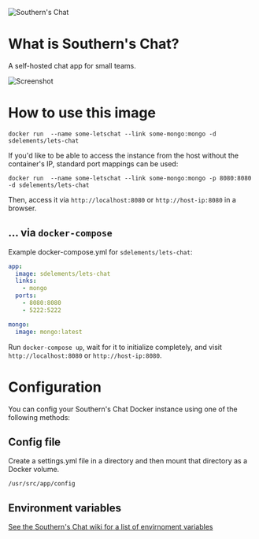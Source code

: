 ![Southern's Chat](http://i.imgur.com/0a3l5VF.png)

# What is Southern's Chat?

A self-hosted chat app for small teams.

![Screenshot](http://i.imgur.com/C4uMD67.png)

# How to use this image

```
docker run  --name some-letschat --link some-mongo:mongo -d sdelements/lets-chat
```

If you'd like to be able to access the instance from the host without the container's IP, standard port mappings can be used:

```
docker run  --name some-letschat --link some-mongo:mongo -p 8080:8080 -d sdelements/lets-chat
```

Then, access it via `http://localhost:8080` or `http://host-ip:8080` in a browser.

## ... via `docker-compose`

Example docker-compose.yml for `sdelements/lets-chat`:

```yml
app:
  image: sdelements/lets-chat
  links:
    - mongo
  ports:
    - 8080:8080
    - 5222:5222

mongo:
  image: mongo:latest
```

Run `docker-compose up`, wait for it to initialize completely, and visit `http://localhost:8080` or `http://host-ip:8080`.

# Configuration

You can config your Southern's Chat Docker instance using one of the following methods:

## Config file

Create a settings.yml file in a directory and then mount that directory as a Docker volume.

`/usr/src/app/config`

## Environment variables

[See the Southern's Chat wiki for a list of envirnoment variables](https://github.com/sdelements/lets-chat/wiki/Environment-variables)
